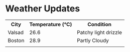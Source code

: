 # Weather Updates

<!-- WEATHER-UPDATE-START -->
<table><tr><th>City</th><th>Temperature (°C)</th><th>Condition</th></tr><tr><td>Valsad</td><td>26.6</td><td>Patchy light drizzle</td></tr><tr><td>Boston</td><td>28.9</td><td>Partly Cloudy</td></tr><tr><td></td><td></td><td></td></tr></table>
<!-- WEATHER-UPDATE-END -->

